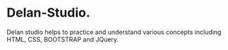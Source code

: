 # Delan-Studio.
Delan studio helps to practice and understand various concepts including HTML, CSS, BOOTSTRAP and JQuery.
